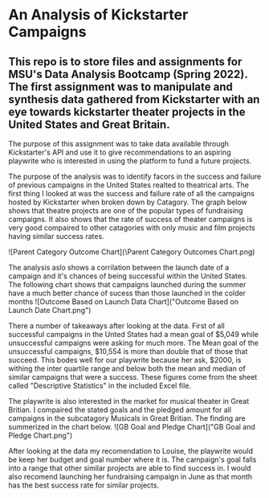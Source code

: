# An Analysis of Kickstarter Campaigns
This repo is to store files and assignments for MSU's Data Analysis Bootcamp (Spring 2022).
The first assignment was to manipulate and synthesis data gathered from Kickstarter with an eye towards kickstarter theater projects in the United States and Great Britain.
---

The purpose of this assignment was to take data available through Kickstarter's API and use it to give recommendations to an aspiring playwrite who is interested in using the platform to fund a future projects.

The purpose of the analysis was to identify facors in the success and failure of previous campaigns in the United States realted to theatrical arts. The first thing I looked at was the success and failure rate of all the campaigns hosted by Kickstarter when broken down by Catagory. The graph below shows that theatre projects are one of the popular types of fundraising campaigns. It also shows that the rate of success of theater campaigns is very good compaired to other catagories with only music and film projects having similar success rates.

![Parent Category Outcome Chart](\Parent Category Outcomes Chart.png)

The analysis aslo shows a corrilation between the launch date of a campaign and it's chances of being successful within the United States. The following chart shows that campaigns launched during the summer have a much better chance of sucess than those launched in the colder months
![Outcome Based on Launch Data Chart]("Outcome Based on Launch Date Chart.png")

There a number of takeaways after looking at the data. First of all successful campaigns in the Unted States had a mean goal of $5,049 while unsuccessful campaigns were asking for much more. The Mean goal of the unsuccessful campaigns, $10,554 is more than double that of those that succeed. This bodes well for our playwrite because her ask, $2000, is withing the inter quartile range and below both the mean and median of similar campaigns that were a success. These figures come from the sheet called "Descriptive Statistics" in the included Excel file.

The playwrite is also interested in the market for musical theater in Great Britian. I compaired the stated goals and the pledged amount for all campaigns in the subcatagory Musicals in Great Britian. The finding are summerized in the chart below.
![GB Goal and Pledge Chart]("GB Goal and Pledge Chart.png")

After looking at the data my recomendation to Louise, the playwrite would be keep her budget and goal number where it is. The campaign's goal falls into a range that other similar projects are able to find success in. I would also recomend launching her fundraising campaign in June as that month has the best success rate for similar projects.
